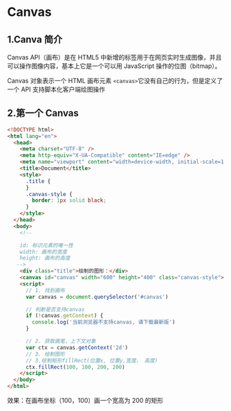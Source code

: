 # Canvas

## 1.Canva 简介

Canvas API（画布）是在 HTML5 中新增的标签用于在网页实时生成图像，并且可以操作图像内容，基本上它是一个可以用 JavaScript 操作的位图（bitmap）。

Canvas 对象表示一个 HTML 画布元素 `<canvas>`它没有自己的行为，但是定义了一个 API 支持脚本化客户端绘图操作

## 2.第一个 Canvas

```html
<!DOCTYPE html>
<html lang="en">
  <head>
    <meta charset="UTF-8" />
    <meta http-equiv="X-UA-Compatible" content="IE=edge" />
    <meta name="viewport" content="width=device-width, initial-scale=1.0" />
    <title>Document</title>
    <style>
      .title {
      }
      .canvas-style {
        border: 1px solid black;
      }
    </style>
  </head>
  <body>
    <!-- 

    id: 标识元素的唯一性
    width: 画布的宽度
    height: 画布的高度
   -->
    <div class="title">绘制的图形：</div>
    <canvas id="canvas" width="600" height="400" class="canvas-style"> 当前浏览器不支持canvas </canvas>
    <script>
      // 1. 找到画布
      var canvas = document.querySelector('#canvas')

      // 判断是否支持canvas
      if (!canvas.getContext) {
        console.log('当前浏览器不支持canvas, 请下载最新版')
      }

      // 2. 获取画笔，上下文对象
      var ctx = canvas.getContext('2d')
      // 3. 绘制图形
      // 3.绘制矩形fillRect(位置x, 位置y,宽度， 高度)
      ctx.fillRect(100, 100, 200, 200)
    </script>
  </body>
</html>
```

效果：在画布坐标（100，100）画一个宽高为 200 的矩形

[](https://s1.ax1x.com/2023/08/01/pPC28ot.md.png)
